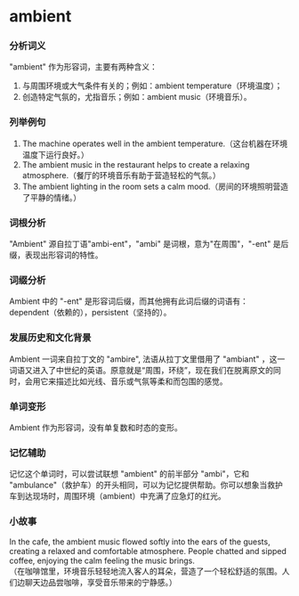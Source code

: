 # ambient

### 分析词义

  

"ambient" 作为形容词，主要有两种含义：

  

1.  与周围环境或大气条件有关的；例如：ambient temperature（环境温度）；
2.  创造特定气氛的，尤指音乐；例如：ambient music（环境音乐）。

  

### 列举例句

  

1.  The machine operates well in the ambient temperature.（这台机器在环境温度下运行良好。）
2.  The ambient music in the restaurant helps to create a relaxing atmosphere.（餐厅的环境音乐有助于营造轻松的气氛。）
3.  The ambient lighting in the room sets a calm mood.（房间的环境照明营造了平静的情绪。）

  

### 词根分析

  

"Ambient" 源自拉丁语"ambi-ent"，"ambi" 是词根，意为"在周围"，"-ent" 是后缀，表现出形容词的特性。

  

### 词缀分析

  

Ambient 中的 "-ent" 是形容词后缀，而其他拥有此词后缀的词语有： dependent（依赖的），persistent（坚持的）。

  

### 发展历史和文化背景

  

Ambient 一词来自拉丁文的 "ambire", 法语从拉丁文里借用了 "ambiant" ，这一词语又进入了中世纪的英语。原意就是“周围，环绕”，现在我们在脱离原文的同时，会用它来描述比如光线、音乐或气氛等柔和而包围的感觉。

  

### 单词变形

  

Ambient 作为形容词，没有单复数和时态的变形。

  

### 记忆辅助

  

记忆这个单词时，可以尝试联想 "ambient" 的前半部分 "ambi"，它和 "ambulance"（救护车）的开头相同，可以为记忆提供帮助。你可以想象当救护车到达现场时，周围环境（ambient）中充满了应急灯的红光。

  

### 小故事

  

In the cafe, the ambient music flowed softly into the ears of the guests, creating a relaxed and comfortable atmosphere. People chatted and sipped coffee, enjoying the calm feeling the music brings.  
（在咖啡馆里，环境音乐轻轻地流入客人的耳朵，营造了一个轻松舒适的氛围。人们边聊天边品尝咖啡，享受音乐带来的宁静感。）
